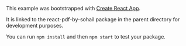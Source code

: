 This example was bootstrapped with [Create React App](https://github.com/facebook/create-react-app).

It is linked to the react-pdf-by-sohail package in the parent directory for development purposes.

You can run `npm install` and then `npm start` to test your package.

